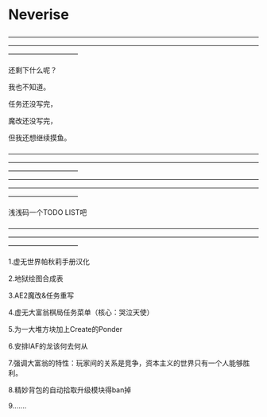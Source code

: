 # Neverise

——————————————————————————————————————————————————————————————————————————————————

还剩下什么呢？

我也不知道。

任务还没写完，

魔改还没写完，

但我还想继续摸鱼。

——————————————————————————————————————————————————————————————————————————————————
——————————————————————————————————————————————————————————————————————————————————

浅浅码一个TODO LIST吧

——————————————————————————————————————————————————————————————————————————————————

1.虚无世界帕秋莉手册汉化

2.地狱绘图合成表

3.AE2魔改&任务重写

4.虚无大富翁棋局任务菜单（核心：哭泣天使）

5.为一大堆方块加上Create的Ponder

6.安排IAF的龙该何去何从

7.强调大富翁的特性：玩家间的关系是竞争，资本主义的世界只有一个人能够胜利。

8.精妙背包的自动拾取升级模块得ban掉

9.......
